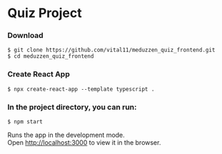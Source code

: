 # Quiz Project

### Download
    $ git clone https://github.com/vital11/meduzzen_quiz_frontend.git
    $ cd meduzzen_quiz_frontend

### Create React App
    $ npx create-react-app --template typescript .

### In the project directory, you can run:
    $ npm start

Runs the app in the development mode.\
Open [http://localhost:3000](http://localhost:3000) to view it in the browser.





